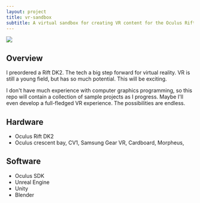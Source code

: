 ```yaml
---
layout: project
title: vr-sandbox
subtitle: A virtual sandbox for creating VR content for the Oculus Rift DK2.
---
```


<img src="http://niftyhedgehog.com/vr-sandbox/images/user.jpg">

## Overview
I preordered a Rift DK2. The tech a big step forward for virtual reality. VR is still a young field, but has so much potential. This will be exciting.

I don't have much experience with computer graphics programming, so this repo will contain a collection of sample projects as I progress. Maybe I'll even develop a full-fledged VR experience. The possibilities are endless.

## Hardware
* Oculus Rift DK2
* Oculus crescent bay, CV1, Samsung Gear VR, Cardboard, Morpheus, 

## Software
* Oculus SDK
* Unreal Engine
* Unity
* Blender